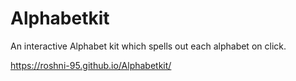 # Alphabetkit
An interactive Alphabet kit which spells out each alphabet on click.

https://roshni-95.github.io/Alphabetkit/
